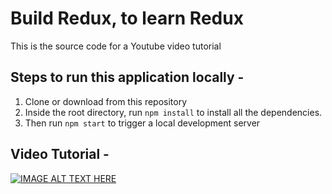 # Build Redux, to learn Redux
This is the source code for a Youtube video tutorial

## Steps to run this application locally - 
1. Clone or download from this repository
2. Inside the root directory, run `npm install` to install all the dependencies.
3. Then run `npm start` to trigger a local development server

## Video Tutorial -

[![IMAGE ALT TEXT HERE](https://res.cloudinary.com/dxbslebzs/image/upload/v1602411970/redux_thumbnail.png)](https://youtu.be/Z7I7WZRse4Q)
